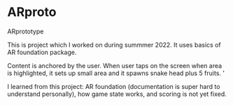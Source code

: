 # ARproto
ARprototype

This is project which I worked on during summmer 2022. It uses basics of AR foundation package. 

Content is anchored by the user. 
When user taps on the screen when area is highlighted, it sets up small area and it spawns snake head plus 5 fruits. '

I learned from this project: AR foundation (documentation is super hard to understand personally), how game state works, and scoring is not yet fixed.
